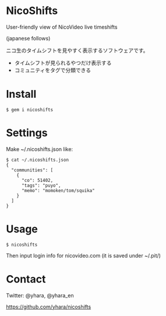 NicoShifts
==========

User-friendly view of NicoVideo live timeshifts

(japanese follows)

ニコ生のタイムシフトを見やすく表示するソフトウェアです。

* タイムシフトが見られるやつだけ表示する
* コミュニティをタグで分類できる

Install
=======

    $ gem i nicoshifts


Settings
========

Make ~/.nicoshifts.json like:

    $ cat ~/.nicoshifts.json
    {
      "communities": [
        {
          "co": 51402,
          "tags": "puyo",
          "memo": "momoken/tom/squika"
        }
      ]
    }

Usage
=====

    $ nicoshifts

Then input login info for nicovideo.com (it is saved under ~/.pit/)

Contact
=======

Twitter: @yhara, @yhara_en

https://github.com/yhara/nicoshifts
